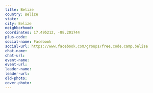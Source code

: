 ```yaml
---
title: Belize
country: Belize
state: 
city: Belize
neighborhood: 
coordinates: 17.495212, -88.201744
plus-code:
social-name: Facebook
social-url: https://www.facebook.com/groups/free.code.camp.belize
chat-name:
chat-url:
event-name:
event-url:
leader-name:
leader-url:
old-photo: 
cover-photo:
---
```

